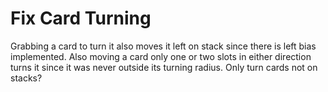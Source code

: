 # Fix Card Turning

Grabbing a card to turn it also moves it left on stack since
there is left bias implemented. Also moving a card only one
or two slots in either direction turns it since it was never
outside its turning radius. Only turn cards not on stacks?
